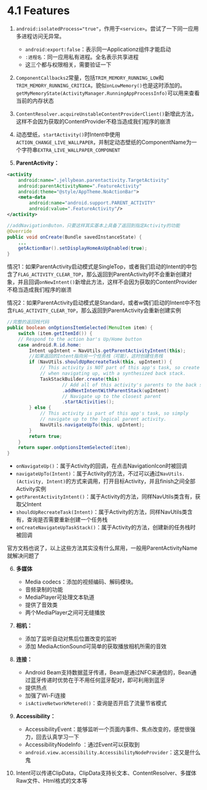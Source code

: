 # 4.1 Features

1. `android:isolatedProcess="true"`，作用于`<service>`。尝试了一下同一应用多进程访问无异常。
    - `android:export:false`：表示同一Applicationz组件才能启动
    - `:进程名`：同一应用私有进程。全名表示共享进程
    - 这三个都与权限相关，需要验证一下

2. `ComponentCallbacks2`常量，包括`TRIM_MEMORY_RUNNING_LOW`和`TRIM_MEMORY_RUNNING_CRITICA`，貌似`onLowMemory()`也是这时添加的。`getMyMemoryState(ActivityManager.RunningAppProcessInfo)`可以用来查看当前的内存状态

3. `ContentResolver.acquireUnstableContentProviderClient()`新增此方法，这样不会因为获取的ContentProvider不稳当造成我们程序的崩溃

4. 动态壁纸，`startActivity()`时Intent中使用`ACTION_CHANGE_LIVE_WALLPAPER`，并制定动态壁纸的ComponentName为一个字符串`EXTRA_LIVE_WALLPAPER_COMPONENT`

5. **ParentActivity：**
```xml
<activity
    android:name=".jellybean.parentactivity.TargetActivity"
    android:parentActivityName=".FeatureActivity"
    android:theme="@style/AppTheme.NoActionBar">
    <meta-data
        android:name="android.support.PARENT_ACTIVITY"
        android:value=".FeatureActivity"/>
</activity>
```
```java
//addNavigationButon，只要这样其实基本上具备了返回到指定Activity的功能
@Override
public void onCreate(Bundle savedInstanceState) {
    ...
    getActionBar().setDisplayHomeAsUpEnabled(true);
}
```
情况1：如果ParentActivity启动模式是SingleTop，或者我们启动的Intent的中包含了`FLAG_ACTIVITY_CLEAR_TOP`，那么返回到ParentActivity时不会重新创建对象，并且回调`onNewIntent()`新增此方法，这样不会因为获取的ContentProvider不稳当造成我们程序的崩溃

情况2：如果ParentActivity启动模式是Standard，或者w偶们启动的Intent中不包含`FLAG_ACTIVITY_CLEAR_TOP`，那么返回到ParentActivity会重新创建实例

```java
//完整的返回栈代码
public boolean onOptionsItemSelected(MenuItem item) {
    switch (item.getItemId()) {
    // Respond to the action bar's Up/Home button
    case android.R.id.home:
        Intent upIntent = NavUtils.getParentActivityIntent(this);
        //如果返回的Intent指向另一个任务栈（可能），这时创建任务栈
        if (NavUtils.shouldUpRecreateTask(this, upIntent)) {
            // This activity is NOT part of this app's task, so create a new task
            // when navigating up, with a synthesized back stack.
            TaskStackBuilder.create(this)
                    // Add all of this activity's parents to the back stack
                    .addNextIntentWithParentStack(upIntent)
                    // Navigate up to the closest parent
                    .startActivities();
        } else {
            // This activity is part of this app's task, so simply
            // navigate up to the logical parent activity.
            NavUtils.navigateUpTo(this, upIntent);
        }
        return true;
    }
    return super.onOptionsItemSelected(item);
}
```
- `onNavigateUp()`：属于Activity的回调，在点击NavigationIcon时被回调
- `navigateUpTo(Intent)`：属于Activity的方法，不过可以通过`NavUtils.(Activity, Intent)`的方式来调用，打开目标Activity，并且finish之间全部Activity实例
- `getParentActivityIntent()`：属于Activity的方法，同样NavUtils类含有，获取父Intent
- `shouldUpRecreateTask(Intent)`：属于Activity的方法，同样NavUtils类含有，查询是否需要重新创建一个任务栈
- `onCreateNavigateUpTaskStack()`：属于Activity的方法，创建新的任务栈时被回调

官方文档也说了，以上这些方法其实没有什么屌用，一般用ParentActivityName就解决问题了

6. **多媒体**
    - Media codecs：添加的视频编码、解码模块。
    - 音频录制的功能
    - MediaPlayer可处理文本轨道
    - 提供了音效类
    - 两个MediaPlayer之间可无缝播放

7. **相机：**
    - 添加了监听自动对焦后位置改变的监听
    - 添加 MediaActionSound可简单的获取播放相机所需的音效

8. **连接：**
    - Android Beam支持数据蓝牙传递，Beam是通过NFC来通信的，Bean通过蓝牙传递时优势在于不用任何蓝牙配对，即可利用到蓝牙
    - 提供热点
    - 加强了Wi-Fi连接
    - `isActiveNetworkMetered()`：查询是否开启了流量节省模式
9. **Accessibility：**
    - AccessibilityEvent：能够监听一个页面内事件、焦点改变的，感觉很强力，回去认真学习一下
    - AccessibilityNodeInfo ：通过Event可以获取到
    - `android.view.accessibility.AccessibilityNodeProvider`：这又是什么鬼
10. Intent可以传递ClipData，ClipData支持长文本、ContentResolver、多媒体Raw文件、Html格式的文本等

